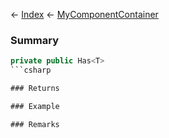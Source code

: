 ← [Index](Api-Index) ← [MyComponentContainer](VRage.Game.Components.MyComponentContainer)

### Summary

```csharp
private public Has<T>
```csharp

### Returns

### Example

### Remarks

